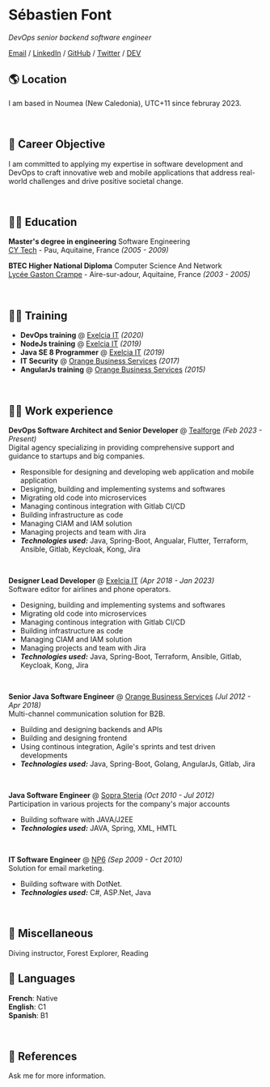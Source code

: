 # Sébastien Font

_DevOps senior backend software engineer_ <br>

[Email](mailto:sebastien.font@protonmail.com) / [LinkedIn](https://www.linkedin.com/in/sebfnt) / [GitHub](https://github.com/sebfnt/) / [Twitter](https://twitter.com/sebfnt) / [DEV](https://dev.to/sebfnt)

## 🌎 Location

I am based in Noumea (New Caledonia), UTC+11 since februray 2023.

<br>

## 🚀 Career Objective

I am committed to applying my expertise in software development and DevOps to craft innovative web and mobile applications that address real-world challenges and drive positive societal change.

<br>

## 👨‍🎓 Education

**Master's degree in engineering** Software Engineering<br>
[CY Tech](https://cytech.cyu.fr/) - Pau, Aquitaine, France _(2005 - 2009)_

**BTEC Higher National Diploma** Computer Science And Network<br>
[Lycée Gaston Crampe](https://blogpeda.ac-bordeaux.fr/citescolaireairesurladour40/) - Aire-sur-adour, Aquitaine, France _(2003 - 2005)_

<br>

## 👨‍🏫 Training

- **DevOps training** @ [Exelcia IT](https://www.exelcia-it.com/fr/)  _(2020)_ <br>
- **NodeJs training** @ [Exelcia IT](https://www.exelcia-it.com/fr/)  _(2019)_ <br>
- **Java SE 8 Programmer** @ [Exelcia IT](https://www.exelcia-it.com/fr/)  _(2019)_ <br>
- **IT Security** @ [Orange Business Services](https://www.orange-business.com/fr)  _(2017)_ <br>
- **AngularJs training** @ [Orange Business Services](https://www.orange-business.com/fr)  _(2015)_ <br>
<br>

## 👨‍💻 Work experience

**DevOps Software Architect and Senior Developer** @ [Tealforge](https://www.tealforge.com) _(Feb 2023 - Present)_ <br>
Digital agency specializing in providing comprehensive support and guidance to startups and big companies.
- Responsible for designing and developing web application and mobile application
- Designing, building and implementing systems and softwares
- Migrating old code into microservices
- Managing continous integration with Gitlab CI/CD
- Building infrastructure as code
- Managing CIAM and IAM solution
- Managing projects and team with Jira
- **_Technologies used:_** Java, Spring-Boot, Angualar, Flutter, Terraform, Ansible, Gitlab, Keycloak, Kong, Jira
<br>

**Designer Lead Developer** @ [Exelcia IT](https://www.exelcia-it.com/fr/) _(Apr 2018 - Jan 2023)_ <br>
Software editor for airlines and phone operators.
- Designing, building and implementing systems and softwares
- Migrating old code into microservices
- Managing continous integration with Gitlab CI/CD
- Building infrastructure as code
- Managing CIAM and IAM solution
- Managing projects and team with Jira
- **_Technologies used:_** Java, Spring-Boot, Terraform, Ansible, Gitlab, Keycloak, Kong, Jira
<br>

**Senior Java Software Engineer** @ [Orange Business Services](https://www.orange-business.com/fr) _(Jul 2012 - Apr 2018)_ <br>
Multi-channel communication solution for B2B.
- Building and designing backends and APIs
- Building and designing frontend
- Using continous integration, Agile's sprints and test driven developments
- **_Technologies used:_** Java, Spring-Boot, Golang, AngularJs, Gitlab, Jira
<br>

**Java Software Engineer** @ [Sopra Steria](https://www.soprasteria.com/) _(Oct 2010 - Jul 2012)_ <br>
Participation in various projects for the company's major accounts
- Building software with JAVA/J2EE
- **_Technologies used:_**  JAVA, Spring, XML, HMTL
<br>

**IT Software Engineer** @ [NP6](https://www.chapsvision.fr/) _(Sep 2009 - Oct 2010)_ <br>
Solution for email marketing.
- Building software with DotNet.
- **_Technologies used:_**  C#, ASP.Net, Java
<br>

## 🦜 Miscellaneous

Diving instructor, Forest Explorer, Reading
<br>

## 💬 Languages

**French**: Native <br>
**English**: C1 <br>
**Spanish**: B1 <br>

<br>

## 📖 References

Ask me for more information.
